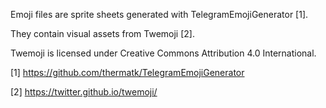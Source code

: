 Emoji files are sprite sheets generated with TelegramEmojiGenerator [1].

They contain visual assets from Twemoji [2].

Twemoji is licensed under Creative Commons Attribution 4.0 International.

[1] https://github.com/thermatk/TelegramEmojiGenerator

[2] https://twitter.github.io/twemoji/
